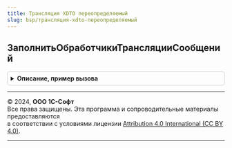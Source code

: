 ```yaml
---
title: Трансляция XDTO переопределяемый
slug: bsp/трансляция-xdto-переопределяемый
---
```



## ЗаполнитьОбработчикиТрансляцииСообщений
<details style="margin: 1em 0; padding: 0.5em; border: 1px solid #ccc; border-radius: 6px;">

<summary style="font-weight: bold; cursor: pointer;">Описание, пример вызова</summary>

```bsl

// Заполняет переданный массив обработчиками трансляции сообщений между версиями.
// @skip-warning ПустойМетод - переопределяемый метод.
// Параметры:
//  МассивОбработчиков - Массив - Элементами массива являются общие модули.
//
Процедура ЗаполнитьОбработчикиТрансляцииСообщений(МассивОбработчиков) Экспорт
```

Пример вызова
```bsl
ТрансляцияXDTOПереопределяемый.ЗаполнитьОбработчикиТрансляцииСообщений(МассивОбработчиков) 
```
</details>

---

© 2024, **ООО 1С-Софт**  
Все права защищены. Эта программа и сопроводительные материалы предоставляются  
в соответствии с условиями лицензии [Attribution 4.0 International (CC BY 4.0)](https://creativecommons.org/licenses/by/4.0/legalcode).

---
